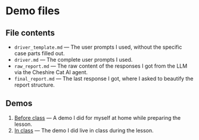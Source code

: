 # Demo files

## File contents

- `driver_template.md` — The user prompts I used, without the specific case parts filled out.
- `driver.md` — The complete user prompts I used.
- `raw_report.md` — The raw content of the responses I got from the LLM via the Cheshire Cat AI agent.
- `final_report.md` — The last response I got, where I asked to beautify the report structure.

## Demos

1. [Before class](./before-class) — A demo I did for myself at home while preparing the lesson.
2. [In class](./in-class) — The demo I did live in class during the lesson.
